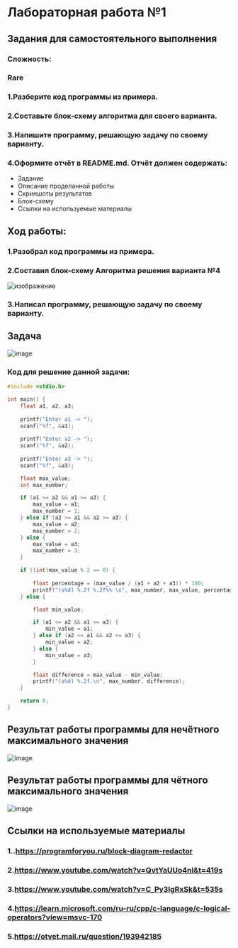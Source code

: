 # Лабораторная работа №1
## Задания для самостоятельного выполнения
### Сложность:
### Rare
### 1.Разберите код программы из примера.
### 2.Составьте блок-схему алгоритма для своего варианта.
### 3.Напишите программу, решающую задачу по своему варианту.
### 4.Оформите отчёт в README.md. Отчёт должен содержать:
* Задание
* Описание проделанной работы
* Скриншоты результатов
* Блок-схему
* Ссылки на используемые материалы
## Ход работы:
### 1.Разобрал код программы из примера.
### 2.Составил блок-схему Алгоритма решения варианта №4
![изображение](https://github.com/zbtka/programming/assets/144006033/32c5c2e6-3a08-4d83-8bac-af5d974eb75f)

### 3.Написал программу, решающую задачу по своему варианту.
## Задача
![image](https://github.com/zbtka/programming/assets/144006033/8fa1e650-2ae3-4baa-ad1c-cb8cf60b4044)
### Код для решение данной задачи:
```c
#include <stdio.h>

int main() {
    float a1, a2, a3;
    
    printf("Enter a1 -> ");
    scanf("%f", &a1);
    
    printf("Enter a2 -> ");
    scanf("%f", &a2);
    
    printf("Enter a3 -> ");
    scanf("%f", &a3);

    float max_value;
    int max_number;

    if (a1 >= a2 && a1 >= a3) {
        max_value = a1;
        max_number = 1;
    } else if (a2 >= a1 && a2 >= a3) {
        max_value = a2;
        max_number = 2;
    } else {
        max_value = a3;
        max_number = 3;
    }

    if ((int)max_value % 2 == 0) {
    	
        float percentage = (max_value / (a1 + a2 + a3)) * 100;
        printf("(a%d) %.2f %.2f%% \n", max_number, max_value, percentage);
    } else {

        float min_value;

        if (a1 <= a2 && a1 <= a3) {
            min_value = a1;
        } else if (a2 <= a1 && a2 <= a3) {
            min_value = a2;
        } else {
            min_value = a3;
        }

        float difference = max_value - min_value;
        printf("(a%d) %.2f.\n", max_number, difference);
    }

    return 0;
}
```
## Результат работы программы для нечётного максимального значения 
![image](https://github.com/zbtka/programming/assets/144006033/ca76903a-a26a-454a-84dd-314ebc2bda59)
## Результат работы программы для чётного максимального значения
![image](https://github.com/zbtka/programming/assets/144006033/40e7f1b8-1148-4739-849d-d1ca72549c54)
## Cсылки на используемые материалы

### 1..https://programforyou.ru/block-diagram-redactor

### 2.https://www.youtube.com/watch?v=QvtYaUUo4nI&t=419s

### 3.https://www.youtube.com/watch?v=C_Py3IgRxSk&t=535s

### 4.https://learn.microsoft.com/ru-ru/cpp/c-language/c-logical-operators?view=msvc-170

### 5.https://otvet.mail.ru/question/193942185

